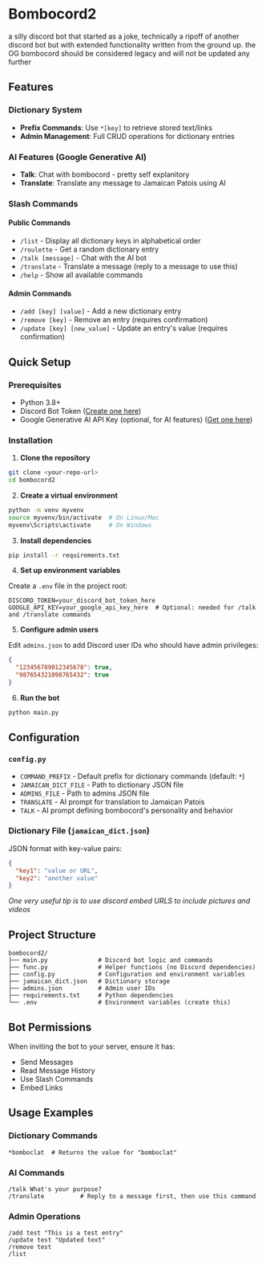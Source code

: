 # Bombocord2

a silly discord bot that started as a joke, technically a ripoff of another discord bot but with extended functionality written from the ground up.
the OG bombocord should be considered legacy and will not be updated any further

## Features

### Dictionary System
- **Prefix Commands**: Use `*[key]` to retrieve stored text/links
- **Admin Management**: Full CRUD operations for dictionary entries

### AI Features (Google Generative AI)
- **Talk**: Chat with bombocord - pretty self explanitory
- **Translate**: Translate any message to Jamaican Patois using AI

### Slash Commands

#### Public Commands
- `/list` - Display all dictionary keys in alphabetical order
- `/roulette` - Get a random dictionary entry
- `/talk [message]` - Chat with the AI bot
- `/translate` - Translate a message (reply to a message to use this)
- `/help` - Show all available commands

#### Admin Commands
- `/add [key] [value]` - Add a new dictionary entry
- `/remove [key]` - Remove an entry (requires confirmation)
- `/update [key] [new_value]` - Update an entry's value (requires confirmation)

## Quick Setup

### Prerequisites
- Python 3.8+
- Discord Bot Token ([Create one here](https://discord.com/developers/applications))
- Google Generative AI API Key (optional, for AI features) ([Get one here](https://makersuite.google.com/app/apikey))

### Installation

1. **Clone the repository**
```bash
git clone <your-repo-url>
cd bombocord2
```

2. **Create a virtual environment**
```bash
python -m venv myvenv
source myvenv/bin/activate  # On Linux/Mac
myvenv\Scripts\activate     # On Windows
```

3. **Install dependencies**
```bash
pip install -r requirements.txt
```

4. **Set up environment variables**

Create a `.env` file in the project root:
```env
DISCORD_TOKEN=your_discord_bot_token_here
GOOGLE_API_KEY=your_google_api_key_here  # Optional: needed for /talk and /translate commands
```

5. **Configure admin users**

Edit `admins.json` to add Discord user IDs who should have admin privileges:
```json
{
  "123456789012345678": true,
  "987654321098765432": true
}
```

6. **Run the bot**
```bash
python main.py
```

## Configuration

### `config.py`
- `COMMAND_PREFIX` - Default prefix for dictionary commands (default: `*`)
- `JAMAICAN_DICT_FILE` - Path to dictionary JSON file
- `ADMINS_FILE` - Path to admins JSON file
- `TRANSLATE` - AI prompt for translation to Jamaican Patois
- `TALK` - AI prompt defining bombocord's personality and behavior

### Dictionary File (`jamaican_dict.json`)
JSON format with key-value pairs:
```json
{
  "key1": "value or URL",
  "key2": "another value"
}
```
*One very useful tip is to use discord embed URLS to include pictures and videos*

## Project Structure

```
bombocord2/
├── main.py              # Discord bot logic and commands
├── func.py              # Helper functions (no Discord dependencies)
├── config.py            # Configuration and environment variables
├── jamaican_dict.json   # Dictionary storage
├── admins.json          # Admin user IDs
├── requirements.txt     # Python dependencies
└── .env                 # Environment variables (create this)
```

## Bot Permissions

When inviting the bot to your server, ensure it has:
- Send Messages
- Read Message History
- Use Slash Commands
- Embed Links

## Usage Examples

### Dictionary Commands
```
*bomboclat  # Returns the value for "bomboclat"
```

### AI Commands
```
/talk What's your purpose?
/translate          # Reply to a message first, then use this command
```

### Admin Operations
```
/add test "This is a test entry"
/update test "Updated text"
/remove test
/list
```
